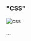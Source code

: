 ### "CSS"
<img src = "https://miro.medium.com/max/600/1*OFsc0SD55jhi8cjo7aCA4w.jpeg" alt = "css">

...

